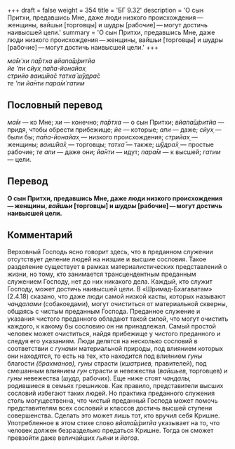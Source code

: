 +++
draft = false
weight = 354
title = 'БГ 9.32'
description = 'О сын Притхи, предавшись Мне, даже люди низкого происхождения — женщины, вайшьи [торговцы] и шудры [рабочие] — могут достичь наивысшей цели.'
summary = 'О сын Притхи, предавшись Мне, даже люди низкого происхождения — женщины, вайшьи [торговцы] и шудры [рабочие] — могут достичь наивысшей цели.'
+++

_ма̄м̇ хи па̄ртха вйапа̄ш́ритйа  
йе ’пи сйух̣ па̄па-йонайах̣  
стрийо ваиш́йа̄с татха̄ ш́ӯдра̄с  
те ’пи йа̄нти пара̄м̇ гатим_

## Пословный перевод

_ма̄м_ — ко Мне; _хи_ — конечно; _па̄ртха_ — о сын Притхи; _вйапа̄ш́ритйа_ — придя, чтобы обрести прибежище; _йе_ — которые; _апи_ — даже; _сйух̣_ — были бы; _па̄па_\-_йонайах̣_ — низкого происхождения; _стрийах̣_ — женщины; _ваиш́йа̄х̣_ — торговцы; _татха̄_ — также; _ш́ӯдра̄х̣_ — простые рабочие; _те_ _апи_ — даже они; _йа̄нти_ — идут; _пара̄м_ — к высшей; _гатим_ — цели.

## Перевод

**О сын Притхи, предавшись Мне, даже люди низкого происхождения — женщины, _вайшьи_ \[торговцы\] и _шудры_ \[рабочие\] — могут достичь наивысшей цели.**

## Комментарий

Верховный Господь ясно говорит здесь, что в преданном служении отсутствует деление людей на низшие и высшие сословия. Такое разделение существует в рамках материалистических представлений о жизни, но тому, кто занимается трансцендентным преданным служением Господу, нет до них никакого дела. Каждый, кто служит Господу, может достичь наивысшей цели. В «Шримад-Бхагаватам» (2.4.18) сказано, что даже люди самой низкой касты, которых называют _чандалами_ (собакоедами), могут очиститься от материальной скверны, общаясь с чистым преданным Господа. Преданное служение и указания чистого преданного обладают такой силой, что могут очистить каждого, к какому бы сословию он ни принадлежал. Самый простой человек может очиститься, найдя прибежище у чистого преданного и следуя его указаниям. Люди делятся на несколько сословий в соответствии с _гунами_ материальной природы, под влиянием которых они находятся, то есть на тех, кто находится под влиянием _гуны_ благости _(брахманов), гуны_ страсти (_кшатриев,_ правителей), под смешанным влиянием _гун_ страсти и невежества (_вайшьев,_ торговцев) и _гуны_ невежества (_шудр,_ рабочих). Еще ниже стоят _чандалы,_ родившиеся в семьях грешников. Как правило, представители высших сословий избегают таких людей. Но практика преданного служения столь могущественна, что чистый преданный Господа может помочь представителям всех сословий и классов достичь высшей ступени совершенства. Сделать это может лишь тот, кто вручил себя Кришне. Употребленное в этом стихе слово _вйапа̄ш́ритйа_ указывает на то, что человек должен безраздельно предаться Кришне. Тогда он сможет превзойти даже величайших _гьяни_ и _йогов_.
